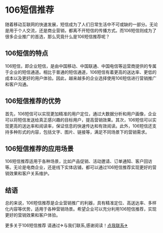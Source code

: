 # 106短信推荐

随着移动互联网的快速发展，短信成为了人们日常生活中不可或缺的一部分。无论是用于个人交流，还是商业营销，都离不开短信的传播方式。而106短信则成为了很多企业推广的首选，那么究竟什么是106短信推荐呢？

## 106短信的特点

106短信，即企业短信，是由中国移动、中国联通、中国电信等运营商提供的专属于企业的短信通道。相比于普通的短信通道，106短信有着更高的送达率、更低的成本以及更好的用户体验。因此，越来越多的企业选择使用106短信进行营销推广和客户沟通。

## 106短信推荐的优势

首先，106短信可以实现更加精准的用户定位，通过大数据分析和用户画像，企业可以将短信发送给真正感兴趣的目标用户，提高营销效果。其次，106短信可以实现更高的送达率和阅读率，保证信息的快速传达和有效阅读。此外，106短信还支持多种形式的内容，包括文字、图片、链接等，满足不同场景下的营销需求。

## 106短信推荐的应用场景

106短信推荐适用于各种场景，比如产品促销、活动邀请、订单通知、客户回访等。无论是电商企业，还是线下实体店铺，都可以通过106短信推荐实现更好的营销效果和客户关系维护。

## 结语

总的来说，106短信推荐是企业营销推广的利器，具有精准定位、高送达率、多样化内容等优势，适用于各种营销场景。希望企业可以充分利用106短信推荐，实现更好的营销效果和客户体验。

更多关于106短信推荐 请通过✈与我们联系,感谢阅读！[点我联系✈](https://u.G208.com)